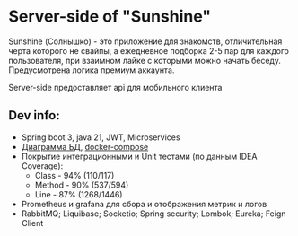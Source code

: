 # Server-side of "Sunshine"

Sunshine (Солнышко) - это приложение для знакомств, отличительная
черта которого не свайпы, а ежедневное подборка 2-5 пар для каждого 
пользователя, при взаимном лайке с которыми можно начать беседу. 
Предусмотрена логика премиум аккаунта.

Server-side предоставляет api для мобильного клиента


## Dev info:
- Spring boot 3, java 21, JWT, Microservices
- [Диаграмма БД](db_diagram.pdf), [docker-compose](docker-compose.yaml)
- Покрытие интеграционными и Unit тестами (по данным IDEA Coverage):
  - Class - 94% (110/117)
  - Method - 90% (537/594)
  - Line - 87% (1268/1446)
- Prometheus и grafana для сбора и отображения метрик и логов
- RabbitMQ; Liquibase; Socketio; Spring security; Lombok; Eureka; Feign Client
